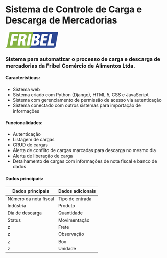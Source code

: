# Sistema de Controle de Carga e Descarga de Mercadorias
![](/carga_descarga/core/static/imagens/logo.png)

### Sistema para automatizar o processo de carga e descarga de mercadorias da Fribel Comércio de Alimentos Ltda.

#### Características:
- Sistema web
- Sistema criado com Python (Django), HTML 5, CSS e JavaScript
- Sistema com gerenciamento de permissão de acesso via autenticação
- Sistema conectado com outros sistemas para importação de informações

#### Funcionalidades:
- Autenticação
- Listagem de cargas
- CRUD de cargas
- Alerta de conflito de cargas marcadas para descarga no mesmo dia
- Alerta de liberação de carga
- Detalhamento de cargas com informações de nota fiscal e banco de dados 

#### Dados principais:
|Dados principais|Dados adicionais|
|-----------|----------|
|Número da nota fiscal|Tipo de entrada|
|Indústria|Produto| 
|Dia de descarga|Quantidade|
|Status|Movimentação|
|z|Frete|
|z|Observação|
|z|Box|
|z|Unidade|

